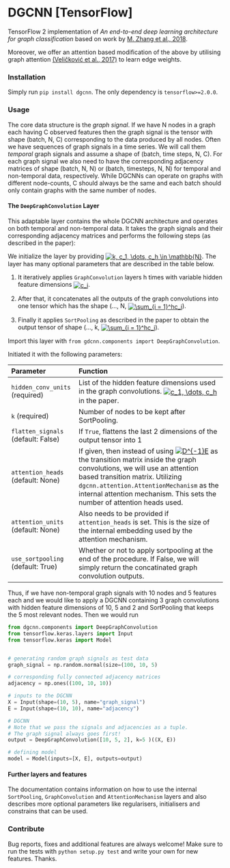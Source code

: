 # DGCNN [TensorFlow]
TensorFlow 2 implementation of _An end-to-end deep learning architecture for graph classification_ based on work by [M. Zhang et al., 2018](https://www.cse.wustl.edu/~muhan/papers/AAAI_2018_DGCNN.pdf).

Moreover, we offer an attention based modification of the above by utilising graph attention [(Veličković et al., 2017)](https://arxiv.org/abs/1710.10903) to learn edge weights.

### Installation

Simply run `pip install dgcnn`. The only dependency is `tensorflow>=2.0.0`.

### Usage

The core data structure is the _graph signal_. If we have N nodes in a graph each having C observed features then the graph signal is the tensor with shape (batch, N, C) corresponding to the data produced by all nodes. Often we have sequences of graph signals in a time series. We will call them _temporal_ graph signals and assume a shape of (batch, time steps, N, C).
For each graph signal we also need to have the corresponding adjacency matrices of shape (batch, N, N) or (batch, timesteps, N, N) for temporal and non-temporal data, respectively. While DGCNNs can operate on graphs with different node-counts, C should always be the same and each batch should only contain graphs with the same number of nodes.

#### The `DeepGraphConvolution` Layer

This adaptable layer contains the whole DGCNN architecture and operates on both temporal and non-temporal data. It takes the graph signals and their corresponding adjacency matrices and performs the following steps (as described in the paper):

We initialize the layer by providing  <a href="https://www.codecogs.com/eqnedit.php?latex=k,&space;c_1,&space;\dots,&space;c_h&space;\in&space;\mathbb{N}" target="_blank"><img style="vertical-align: middle" src="https://latex.codecogs.com/gif.latex?k,&space;c_1,&space;\dots,&space;c_h&space;\in&space;\mathbb{N}" title="k, c_1, \dots, c_h \in \mathbb{N}" /></a>. The layer has many optional parameters that are described in the table below.

1. It iteratively applies `GraphConvolution` layers h times with variable hidden feature dimensions <a href="https://www.codecogs.com/eqnedit.php?latex=c_i" target="_blank"><img style="vertical-align: middle" src="https://latex.codecogs.com/gif.latex?c_i" title="c_i" /></a>.

2. After that, it concatenates all the outputs of the graph convolutions into one tensor which has the shape (..., N, <a href="https://www.codecogs.com/eqnedit.php?latex=\sum_{i&space;=&space;1}^hc_i" target="_blank"><img style="vertical-align: middle" src="https://latex.codecogs.com/gif.latex?\sum_{i&space;=&space;1}^hc_i" title="\sum_{i = 1}^hc_i" /></a>).

3. Finally it applies `SortPooling` as described in the paper to obtain the output tensor of shape (..., k, <a href="https://www.codecogs.com/eqnedit.php?latex=\sum_{i&space;=&space;1}^hc_i" target="_blank"><img style="vertical-align: middle" src="https://latex.codecogs.com/gif.latex?\sum_{i&space;=&space;1}^hc_i" title="\sum_{i = 1}^hc_i" /></a>).

Import this layer with `from gdcnn.components import DeepGraphConvolution`.

Initiated it with the following parameters:

| Parameter | Function |
|:------------- | :--------|
|`hidden_conv_units` (required) | List of the hidden feature dimensions used in the graph convolutions. <a href="https://www.codecogs.com/eqnedit.php?latex=k,&space;c_1,&space;\dots,&space;c_h&space;\in&space;\mathbb{N}" target="_blank"><img style="vertical-align: middle" src="https://latex.codecogs.com/gif.latex?c_1,&space;\dots,&space;c_h" title="c_1, \dots, c_h" /></a> in the paper.|
|`k` (required) |Number of nodes to be kept after SortPooling.|
|`flatten_signals` (default: False) | If `True`, flattens the last 2 dimensions of the output tensor into 1|
|`attention_heads` (default: None) | If given, then instead of using <a href="https://www.codecogs.com/eqnedit.php?latex=D^{-1}E" target="_blank"><img src="https://latex.codecogs.com/gif.latex?D^{-1}E" title="D^{-1}E" /></a> as the transition matrix inside the graph convolutions, we will use an attention based transition matrix. Utilizing `dgcnn.attention.AttentionMechanism` as the internal attention mechanism. This sets the number of attention heads used.|
|`attention_units` (default: None) | Also needs to be provided if `attention_heads` is set. This is the size of the internal embedding used by the attention mechanism.|
|`use_sortpooling` (default: True) | Whether or not to apply sortpooling at the end of the procedure. If False, we will simply return the concatinated graph convolution outputs.|

Thus, if we have non-temporal graph signals with 10 nodes and 5 features each and we would like to apply a DGCNN containing 3 graph convolutions with hidden feature dimensions of 10, 5 and 2 and SortPooling that keeps the 5 most relevant nodes. Then we would run

```python
from dgcnn.components import DeepGraphConvolution
from tensorflow.keras.layers import Input
from tensorflow.keras import Model


# generating random graph signals as test data
graph_signal = np.random.normal(size=(100, 10, 5)

# corresponding fully connected adjacency matrices
adjacency = np.ones((100, 10, 10))

# inputs to the DGCNN
X = Input(shape=(10, 5), name="graph_signal")
E = Input(shape=(10, 10), name="adjacency")

# DGCNN
# Note that we pass the signals and adjacencies as a tuple.
# The graph signal always goes first!
output = DeepGraphConvolution([10, 5, 2], k=5 )((X, E))

# defining model
model = Model(inputs=[X, E], outputs=output)
```

#### Further layers and features

The documentation contains information on how to use the internal `SortPooling`, `GraphConvolution` and `AttentionMechanism` layers and also describes more optional parameters like regularisers, initialisers and constrains that can be used.

### Contribute
Bug reports, fixes and additional features are always welcome! Make sure to run the tests with `python setup.py test` and write your own for new features. Thanks.
